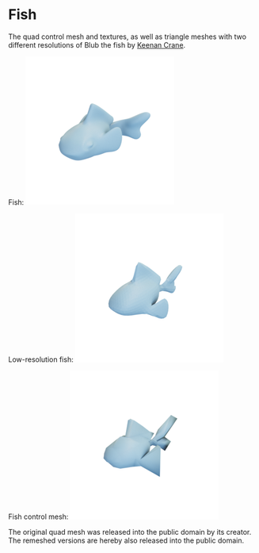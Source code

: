 # Fish

The quad control mesh and textures, as well as triangle meshes with two different resolutions of Blub the fish by [Keenan Crane](https://www.cs.cmu.edu/~kmcrane/Projects/ModelRepository/).

Fish:
![fish](fish.png)

Low-resolution fish:
![fish_low_resolution](fish_low_resolution.png)

Fish control mesh:
![fish_control_mesh](fish_control_mesh.png)

The original quad mesh was released into the public domain by its creator.
The remeshed versions are hereby also released into the public domain.

